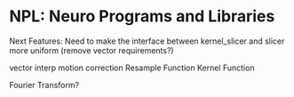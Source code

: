 NPL: Neuro Programs and Libraries
=======

Next Features:
Need to make the interface between kernel_slicer and slicer more uniform (remove vector requirements?)

vector interp
motion correction
Resample Function
Kernel Function

Fourier Transform? 
